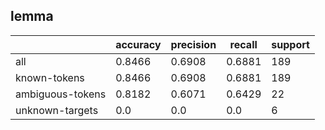 
## lemma

|                  | accuracy | precision | recall | support |
|------------------|----------|-----------|--------|---------|
| all              | 0.8466   | 0.6908    | 0.6881 | 189     |
| known-tokens     | 0.8466   | 0.6908    | 0.6881 | 189     |
| ambiguous-tokens | 0.8182   | 0.6071    | 0.6429 | 22      |
| unknown-targets  | 0.0      | 0.0       | 0.0    | 6       |

